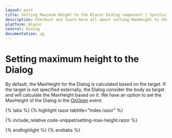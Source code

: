 ```yaml
---
layout: post
title: Setting Maximum Height to the Blazor Dialog component | Syncfusion
description: Checkout and learn here all about setting MaxHeight to the Dialog in Syncfusion Blazor Dialog component and more.
platform: Blazor
control: Dialog
documentation: ug
---
```


# Setting maximum height to the Dialog

By default, the MaxHeight for the Dialog is calculated based on the target. If the target is not specified externally, the Dialog consider the body as target and will calculate the MaxHeight based on it. We have an option to set the MaxHeight of the Dialog in the [OnOpen](https://help.syncfusion.com/cr/blazor/Syncfusion.Blazor.Popups.DialogEvents.html#Syncfusion_Blazor_Popups_DialogEvents_OnOpen) event.

{% tabs %}
{% highlight razor tabtitle="Index.razor" %}

{% include_relative code-snippet/setting-max-height.razor %}

{% endhighlight %}
{% endtabs %}
